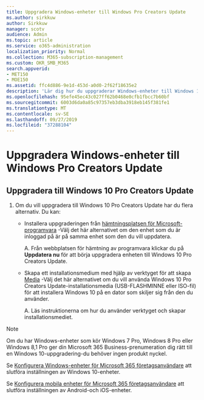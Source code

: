 ```yaml
---
title: Uppgradera Windows-enheter till Windows Pro Creators Update
ms.author: sirkkuw
author: Sirkkuw
manager: scotv
audience: Admin
ms.topic: article
ms.service: o365-administration
localization_priority: Normal
ms.collection: M365-subscription-management
ms.custom: OKR_SMB_M365
search.appverid:
- MET150
- MOE150
ms.assetid: ffc4d886-9e1d-453d-a0d0-2f62f18635e2
description: 'Lär dig hur du uppgraderar Windows-enheter till Windows 10 Pro Creators Update. '
ms.openlocfilehash: 95efe45ec43c027ff62b0468e0cfb1fbcc7b60bf
ms.sourcegitcommit: 6003d6da0a85c97357eb3dba3918eb145f381fe1
ms.translationtype: MT
ms.contentlocale: sv-SE
ms.lasthandoff: 09/27/2019
ms.locfileid: "37288104"
---
```

# <a name="upgrade-windows-devices-to-windows-pro-creators-update"></a>Uppgradera Windows-enheter till Windows Pro Creators Update

## <a name="upgrade-to-windows-10-pro-creators-update"></a>Uppgradera till Windows 10 Pro Creators Update
  
1. Om du vill uppgradera till Windows 10 Pro Creators Update har du flera alternativ. Du kan:
    
    - Installera uppgraderingen från [hämtningsplatsen för Microsoft-programvara](https://go.microsoft.com/fwlink/?LinkID=836951 ) -Välj det här alternativet om den enhet som du är inloggad på är på samma enhet som den du vill uppdatera.
    
      A. Från webbplatsen för hämtning av programvara klickar du på **Uppdatera nu** för att börja uppgradera enheten till Windows 10 Pro Creators Update. 
    
     - Skapa ett installationsmedium med hjälp av verktyget för att skapa [Media](https://go.microsoft.com/fwlink/?LinkID=836960) -Välj det här alternativet om du vill använda Windows 10 Pro Creators Update-installationsmedia (USB-FLASHMINNE eller ISO-fil) för att installera Windows 10 på en dator som skiljer sig från den du använder.
    
        A. Läs instruktionerna om hur du använder verktyget och skapar installationsmediet. 

> [!Note]
> Om du har Windows-enheter som kör Windows 7 Pro, Windows 8 Pro eller Windows 8,1 Pro ger din Microsoft 365 Business-prenumeration dig rätt till en Windows 10-uppgradering-du behöver ingen produkt nyckel.
    
Se [Konfigurera Windows-enheter för Microsoft 365 företagsanvändare](set-up-windows-devices.md) att slutföra inställningen av Windows 10-enheter. 
  
Se [Konfigurera mobila enheter för Microsoft 365 företagsanvändare](set-up-mobile-devices.md) att slutföra inställningen av Android-och iOS-enheter. 
  
